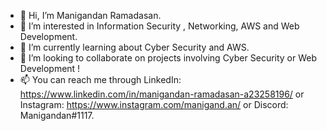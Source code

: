 - 👋 Hi, I’m Manigandan Ramadasan.
- 👀 I’m interested in Information Security , Networking, AWS and Web Development.
- 🌱 I’m currently learning about Cyber Security and AWS.
- 💞️ I’m looking to collaborate on projects involving Cyber Security or Web Development !
- 📫 You can reach me through LinkedIn: https://www.linkedin.com/in/manigandan-ramadasan-a23258196/ or Instagram: https://www.instagram.com/manigand.an/ or Discord: Manigandan#1117.

<!---
NotManigandan/NotManigandan is a ✨ special ✨ repository because its `README.md` (this file) appears on your GitHub profile.
You can click the Preview link to take a look at your changes.
--->
